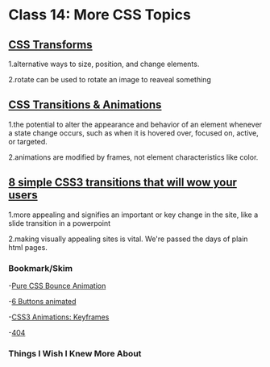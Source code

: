 # Class 14: More CSS Topics

## [CSS Transforms](http://learn.shayhowe.com/advanced-html-css/css-transforms/)
    
   1.alternative ways to size, position, and change elements.
   
   2.rotate can be used to rotate an image to reaveal something

## [CSS Transitions & Animations](http://learn.shayhowe.com/advanced-html-css/transitions-animations/)
    
   1.the potential to alter the appearance and behavior of an element whenever a state change occurs, such as when it is hovered over, focused on, active, or targeted.
   
   2.animations are modified by frames, not element characteristics like color.

## [8 simple CSS3 transitions that will wow your users](http://www.webdesignerdepot.com/2014/05/8-simple-css3-transitions-that-will-wow-your-users)
    
   1.more appealing and signifies an important or key change in the site, like a slide transition in a powerpoint
   
   2.making visually appealing sites is vital. We're passed the days of plain html pages. 
    
### Bookmark/Skim

-[Pure CSS Bounce Animation](http://codepen.io/dp_lewis/pen/gCfBv)

-[6 Buttons animated](http://codepen.io/retyui/pen/ByoaXV)

-[CSS3 Animations: Keyframes](http://codepen.io/akshaychauhan/pen/oAfae)

-[404](http://codepen.io/kieranfivestars/pen/MYdQxX)

### Things I Wish I Knew More About

